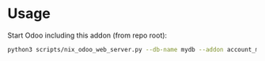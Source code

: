 # Usage

Start Odoo including this addon (from repo root):

```bash
python3 scripts/nix_odoo_web_server.py --db-name mydb --addon account_move_transfer_partner
```
